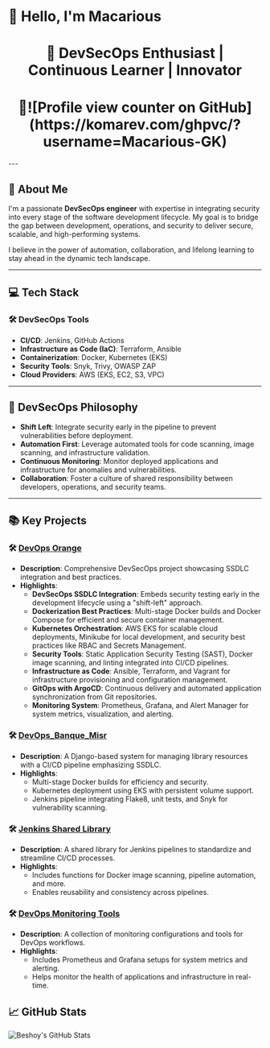 # 👋 Hello, I'm **Macarious**  
<h1 align="center">🚀 <b>DevSecOps Enthusiast | Continuous Learner | Innovator</b></h1>
<h1 align="center">🚀![Profile view counter on GitHub](https://komarev.com/ghpvc/?username=Macarious-GK)</h2>
---

## 🌟 **About Me**
I'm a passionate **DevSecOps engineer** with expertise in integrating security into every stage of the software development lifecycle. My goal is to bridge the gap between development, operations, and security to deliver secure, scalable, and high-performing systems.

I believe in the power of automation, collaboration, and lifelong learning to stay ahead in the dynamic tech landscape.

---

## 💻 **Tech Stack**
### 🛠️ DevSecOps Tools
- **CI/CD**: Jenkins, GitHub Actions  
- **Infrastructure as Code (IaC)**: Terraform, Ansible  
- **Containerization**: Docker, Kubernetes (EKS)  
- **Security Tools**: Snyk, Trivy, OWASP ZAP  
- **Cloud Providers**: AWS (EKS, EC2, S3, VPC)

---

## 🔐 **DevSecOps Philosophy**
- **Shift Left**: Integrate security early in the pipeline to prevent vulnerabilities before deployment.  
- **Automation First**: Leverage automated tools for code scanning, image scanning, and infrastructure validation.  
- **Continuous Monitoring**: Monitor deployed applications and infrastructure for anomalies and vulnerabilities.  
- **Collaboration**: Foster a culture of shared responsibility between developers, operations, and security teams.  

---

## 📚 **Key Projects**
### 🛠️ [DevOps Orange](https://github.com/Macarious-GK/DevOps_Orange.git)  
- **Description**: Comprehensive DevSecOps project showcasing SSDLC integration and best practices.  
- **Highlights**:  
  - **DevSecOps SSDLC Integration**: Embeds security testing early in the development lifecycle using a "shift-left" approach.  
  - **Dockerization Best Practices**: Multi-stage Docker builds and Docker Compose for efficient and secure container management.  
  - **Kubernetes Orchestration**: AWS EKS for scalable cloud deployments, Minikube for local development, and security best practices like RBAC and Secrets Management.  
  - **Security Tools**: Static Application Security Testing (SAST), Docker image scanning, and linting integrated into CI/CD pipelines.  
  - **Infrastructure as Code**: Ansible, Terraform, and Vagrant for infrastructure provisioning and configuration management.  
  - **GitOps with ArgoCD**: Continuous delivery and automated application synchronization from Git repositories.  
  - **Monitoring System**: Prometheus, Grafana, and Alert Manager for system metrics, visualization, and alerting.  

### 🛠️ [DevOps_Banque_Misr](https://github.com/Macarious-GK/DevOps_Banque_Misr.git)
- **Description**: A Django-based system for managing library resources with a CI/CD pipeline emphasizing SSDLC.  
- **Highlights**:  
  - Multi-stage Docker builds for efficiency and security.  
  - Kubernetes deployment using EKS with persistent volume support.  
  - Jenkins pipeline integrating Flake8, unit tests, and Snyk for vulnerability scanning.  

### 🛠️ [Jenkins Shared Library](https://github.com/Macarious-GK/Jenkins-Shared-Library.git)
- **Description**: A shared library for Jenkins pipelines to standardize and streamline CI/CD processes.  
- **Highlights**:  
  - Includes functions for Docker image scanning, pipeline automation, and more.  
  - Enables reusability and consistency across pipelines.  

### 🛠️ [DevOps Monitoring Tools](https://github.com/Macarious-GK/DevOps-Monitoring.git)  
- **Description**: A collection of monitoring configurations and tools for DevOps workflows.  
- **Highlights**:  
  - Includes Prometheus and Grafana setups for system metrics and alerting.  
  - Helps monitor the health of applications and infrastructure in real-time.  


## 📈 **GitHub Stats**
![Beshoy's GitHub Stats](https://github-readme-stats.vercel.app/api?username=Macarious-GK&show_icons=true&theme=radical)
